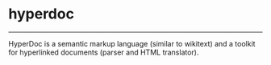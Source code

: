 # hyperdoc
---

HyperDoc is a semantic markup language (similar to wikitext) and a toolkit for hyperlinked documents (parser and HTML translator).
